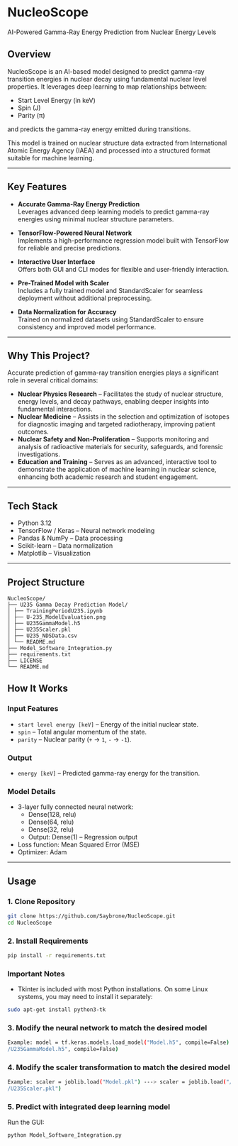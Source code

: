 # NucleoScope  
AI-Powered Gamma-Ray Energy Prediction from Nuclear Energy Levels  

## Overview
NucleoScope is an AI-based model designed to predict gamma-ray transition energies in nuclear decay using fundamental nuclear level properties. It leverages deep learning to map relationships between:
- Start Level Energy (in keV)
- Spin (J)
- Parity (π)

and predicts the gamma-ray energy emitted during transitions.

This model is trained on nuclear structure data extracted from International Atomic Energy Agency (IAEA) and processed into a structured format suitable for machine learning.

---

## Key Features

- **Accurate Gamma-Ray Energy Prediction**  
  Leverages advanced deep learning models to predict gamma-ray energies using minimal nuclear structure parameters.
  
- **TensorFlow-Powered Neural Network**  
  Implements a high-performance regression model built with TensorFlow for reliable and precise predictions.
  
- **Interactive User Interface**  
  Offers both GUI and CLI modes for flexible and user-friendly interaction.
  
- **Pre-Trained Model with Scaler**  
  Includes a fully trained model and StandardScaler for seamless deployment without additional preprocessing.
  
- **Data Normalization for Accuracy**  
  Trained on normalized datasets using StandardScaler to ensure consistency and improved model performance.

---

## Why This Project?
Accurate prediction of gamma-ray transition energies plays a significant role in several critical domains:
- **Nuclear Physics Research** – Facilitates the study of nuclear structure, energy levels, and decay pathways, enabling deeper insights into fundamental interactions.  
- **Nuclear Medicine** – Assists in the selection and optimization of isotopes for diagnostic imaging and targeted radiotherapy, improving patient outcomes.  
- **Nuclear Safety and Non-Proliferation** – Supports monitoring and analysis of radioactive materials for security, safeguards, and forensic investigations.  
- **Education and Training** – Serves as an advanced, interactive tool to demonstrate the application of machine learning in nuclear science, enhancing both academic research and student engagement.  

---

## Tech Stack
- Python 3.12
- TensorFlow / Keras – Neural network modeling
- Pandas & NumPy – Data processing
- Scikit-learn – Data normalization
- Matplotlib – Visualization

---

## Project Structure
```
NucleoScope/
├── U235 Gamma Decay Prediction Model/
│ ├── TrainingPeriodU235.ipynb
│ ├── U-235_ModelEvaluation.png 
│ ├── U235GammaModel.h5 
│ ├── U235Scaler.pkl
│ ├── U235_NDSData.csv
│ └── README.md           
├── Model_Software_Integration.py                   
├── requirements.txt                             
├── LICENSE                 
└── README.md             
```

## How It Works
### Input Features
- `start level energy [keV]` – Energy of the initial nuclear state.
- `spin` – Total angular momentum of the state.
- `parity` – Nuclear parity (`+` → `1`, `-` → `-1`).

### Output
- `energy [keV]` – Predicted gamma-ray energy for the transition.

### Model Details
- 3-layer fully connected neural network:
  - Dense(128, relu)
  - Dense(64, relu)
  - Dense(32, relu)
  - Output: Dense(1) – Regression output
- Loss function: Mean Squared Error (MSE)
- Optimizer: Adam

---
## Usage
### 1. Clone Repository
```bash
git clone https://github.com/Saybrone/NucleoScope.git
cd NucleoScope
```
### 2. Install Requirements
```bash
pip install -r requirements.txt
```
### Important Notes
- Tkinter is included with most Python installations. On some Linux systems, you may need to install it separately:
```bash
sudo apt-get install python3-tk
```
### 3. Modify the neural network to match the desired model
```bash
Example: model = tf.keras.models.load_model("Model.h5", compile=False) ---> model = tf.keras.models.load_model("U235 Gamma Decay Prediction Model
/U235GammaModel.h5", compile=False)
```
### 4. Modify the scaler transformation to match the desired model
```bash
Example: scaler = joblib.load("Model.pkl") ---> scaler = joblib.load("/U235 Gamma Decay Prediction Model
/U235Scaler.pkl")
```
### 5. Predict with integrated deep learning model
Run the GUI:
```bash
python Model_Software_Integration.py
```
